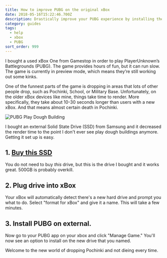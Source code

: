 ```yaml
---
title: How to improve PUBG on the original xBox
date: 2018-05-16T15:22:46.700Z
description: Drastically improve your PUBG experience by installing the game on an SSD
category: guides
tags:
  - help
  - xbox
  - PUBG
sort_order: 999
---
```

I bought a used xBox One from Gamestop in order to play PlayerUnknown’s Battlegrounds (PUBG). The game provides hours of fun, but it can run slow. The game is currently in preview mode, which means they’re still working out some kinks. 

One of the funnest parts of the game is dropping in areas that lots of other people drop, such as Pochinki, School, or Military Base. Unfortunately, on the older xBox devices like mine, things take time to render. More specifically, they take about 10-30 seconds longer than users with a new xBox. And that means almost certain death in Pochinki.

![PUBG Play Dough Building](/img/playdo1.jpg)

I bought an external Solid State Drive (SSD) from Samsung and it decreased the render time to the point I don't ever see play dough buildings anymore. Getting it set up is easy.

## 1. [Buy this SSD](https://www.amazon.com/gp/product/B073GZBT36/ref=oh_aui_detailpage_o07_s00?ie=UTF8&psc=1) 

You do not need to buy _this_ drive, but this is the drive I bought and it works great. 500GB is probably overkill.

## 2. Plug drive into xBox

Your xBox will automatically detect there's a new hard drive and prompt you what to do. Select "format for xBox" and give it a name. This will take a few minutes.

## 3. Install PUBG on external.

Now go to your PUBG app on your xbox and click "Manage Game." You'll now see an option to install on the new drive that you named. 



Welcome to the new world of dropping Pochinki and not dieing every time.

